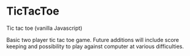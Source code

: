 # TicTacToe
Tic tac toe (vanilla Javascript)

Basic two player tic tac toe game. 
Future additions will include score keeping and possibility to play against computer at various difficulties.
